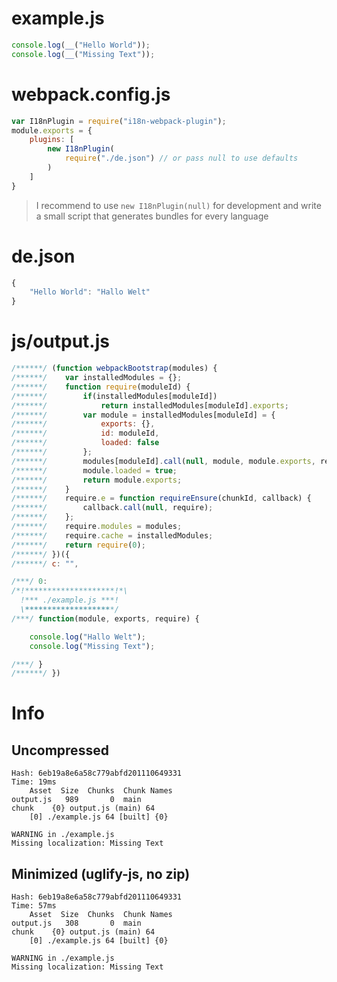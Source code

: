 
# example.js

``` javascript
console.log(__("Hello World"));
console.log(__("Missing Text"));
```

# webpack.config.js

``` javascript
var I18nPlugin = require("i18n-webpack-plugin");
module.exports = {
	plugins: [
		new I18nPlugin(
			require("./de.json") // or pass null to use defaults
		)
	]
}
```

> I recommend to use `new I18nPlugin(null)` for development
> and write a small script that generates bundles for every language

# de.json

``` javascript
{
	"Hello World": "Hallo Welt"
}
```

# js/output.js

``` javascript
/******/ (function webpackBootstrap(modules) {
/******/ 	var installedModules = {};
/******/ 	function require(moduleId) {
/******/ 		if(installedModules[moduleId])
/******/ 			return installedModules[moduleId].exports;
/******/ 		var module = installedModules[moduleId] = {
/******/ 			exports: {},
/******/ 			id: moduleId,
/******/ 			loaded: false
/******/ 		};
/******/ 		modules[moduleId].call(null, module, module.exports, require);
/******/ 		module.loaded = true;
/******/ 		return module.exports;
/******/ 	}
/******/ 	require.e = function requireEnsure(chunkId, callback) {
/******/ 		callback.call(null, require);
/******/ 	};
/******/ 	require.modules = modules;
/******/ 	require.cache = installedModules;
/******/ 	return require(0);
/******/ })({
/******/ c: "",

/***/ 0:
/*!********************!*\
  !*** ./example.js ***!
  \********************/
/***/ function(module, exports, require) {

	console.log("Hallo Welt");
	console.log("Missing Text");

/***/ }
/******/ })

```

# Info

## Uncompressed

```
Hash: 6eb19a8e6a58c779abfd201110649331
Time: 19ms
    Asset  Size  Chunks  Chunk Names
output.js   989       0  main       
chunk    {0} output.js (main) 64
    [0] ./example.js 64 [built] {0}

WARNING in ./example.js
Missing localization: Missing Text
```

## Minimized (uglify-js, no zip)

```
Hash: 6eb19a8e6a58c779abfd201110649331
Time: 57ms
    Asset  Size  Chunks  Chunk Names
output.js   308       0  main       
chunk    {0} output.js (main) 64
    [0] ./example.js 64 [built] {0}

WARNING in ./example.js
Missing localization: Missing Text
```